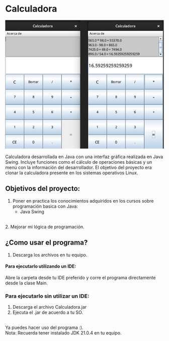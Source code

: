 # Calculadora

![Imagen de Muestra](images/inicio.png)

Calculadora desarrollada en Java con una interfaz gráfica
realizada en Java Swing. Incluye funciones como el cálculo de
operaciones básicas y un menú con la información del
desarrollador. El objetivo del proyecto era clonar la
calculadora presente en los sistemas operativos Linux.
    
## Objetivos del proyecto:
1. Poner en practica los conocimientos adquiridos en los cursos sobre
programación basica con Java:
    - Java Swing
<br>
2. Mejorar mi lógica de programación.

## ¿Como usar el programa?
1. Descarga los archivos en tu equipo.

#### Para ejecutarlo utilizando un IDE:
Abre la carpeta desde tu IDE preferido y corre el programa directamente
desde la clase Main.

### Para ejecutarlo sin utilizar un IDE:
1. Descarga el archivo Calculadora.jar
2. Ejecuta el .jar de acuerdo a tu SO.
<br>
Ya puedes hacer uso del programa :).
<br>
Nota: Recuerda tener instalado JDK 21.0.4 en tu equipo.
